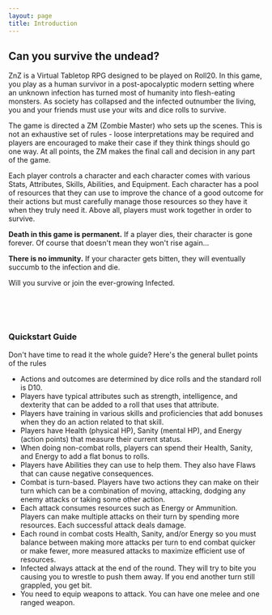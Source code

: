 ```yaml
---
layout: page
title: Introduction
---
```


## Can you survive the undead? ##

ZnZ is a Virtual Tabletop RPG designed to be played on Roll20. In this game, you play as a human survivor in a post-apocalyptic modern setting where an unknown infection has turned most of humanity into flesh-eating monsters. As society has collapsed and the infected outnumber the living, you and your friends must use your wits and dice rolls to survive.


The game is directed a ZM (Zombie Master) who sets up the scenes. This is not an exhaustive set of rules - loose interpretations may be required and players are encouraged to make their case if they think things should go one way. At all points, the ZM makes the final call and decision in any part of the game. 


Each player controls a character and each character comes with various Stats, Attributes, Skills, Abilities, and Equipment. Each character has a pool of resources that they can use to improve the chance of a good outcome for their actions but must carefully manage those resources so they have it when they truly need it. Above all, players must work together in order to survive.

**Death in this game is permanent.** If a player dies, their character is gone forever. Of course that doesn't mean they won't rise again...

**There is no immunity.** If your character gets bitten, they will eventually succumb to the infection and die. 

Will you survive or join the ever-growing Infected.

<br/><br/><br/>



### Quickstart Guide ###

Don't have time to read it the whole guide? Here's the general bullet points of the rules

- Actions and outcomes are determined by dice rolls and the standard roll is D10.
- Players have typical attributes such as strength, intelligence, and dexterity that can be added to a roll that uses that attribute.
- Players have training in various skills and proficiencies that add bonuses when they do an action related to that skill.
- Players have Health (physical HP), Sanity (mental HP), and Energy (action points) that measure their current status.
- When doing non-combat rolls, players can spend their Health, Sanity, and Energy to add a flat bonus to rolls.
- Players have Abilities they can use to help them. They also have Flaws that can cause negative consequences.
- Combat is turn-based. Players have two actions they can make on their turn which can be a combination of moving, attacking, dodging any enemy attacks or taking some other action.
- Each attack consumes resources such as Energy or Ammunition. Players can make multiple attacks on their turn by spending more resources. Each successful attack deals damage.
- Each round in combat costs Health, Sanity, and/or Energy so you must balance between making more attacks per turn to end combat quicker or make fewer, more measured attacks to maximize efficient use of resources.
- Infected always attack at the end of the round. They will try to bite you causing you to wrestle to push them away. If you end another turn still grappled, you get bit.
- You need to equip weapons to attack. You can have one melee and one ranged weapon. 

